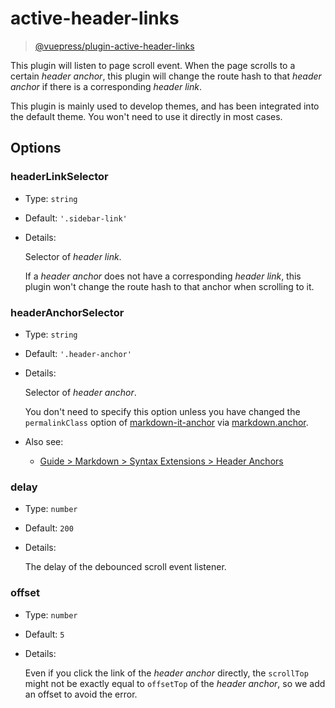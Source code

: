 # active-header-links

> [@vuepress/plugin-active-header-links](https://www.npmjs.com/package/@vuepress/plugin-active-header-links)

This plugin will listen to page scroll event. When the page scrolls to a certain _header anchor_, this plugin will change the route hash to that _header anchor_ if there is a corresponding _header link_.

This plugin is mainly used to develop themes, and has been integrated into the default theme. You won't need to use it directly in most cases.

## Options

### headerLinkSelector

- Type: `string`

- Default: `'.sidebar-link'`

- Details:

  Selector of _header link_.

  If a _header anchor_ does not have a corresponding _header link_, this plugin won't change the route hash to that anchor when scrolling to it.

### headerAnchorSelector

- Type: `string`

- Default: `'.header-anchor'`

- Details:

  Selector of _header anchor_.

  You don't need to specify this option unless you have changed the `permalinkClass` option of [markdown-it-anchor](https://github.com/valeriangalliat/markdown-it-anchor#readme) via [markdown.anchor](../config.md#markdown-anchor).

- Also see:
  - [Guide > Markdown > Syntax Extensions > Header Anchors](../../guide/markdown.md#header-anchors)

### delay

- Type: `number`

- Default: `200`

- Details:

  The delay of the debounced scroll event listener.

### offset

- Type: `number`

- Default: `5`

- Details:

  Even if you click the link of the _header anchor_ directly, the `scrollTop` might not be exactly equal to `offsetTop` of the _header anchor_, so we add an offset to avoid the error.
